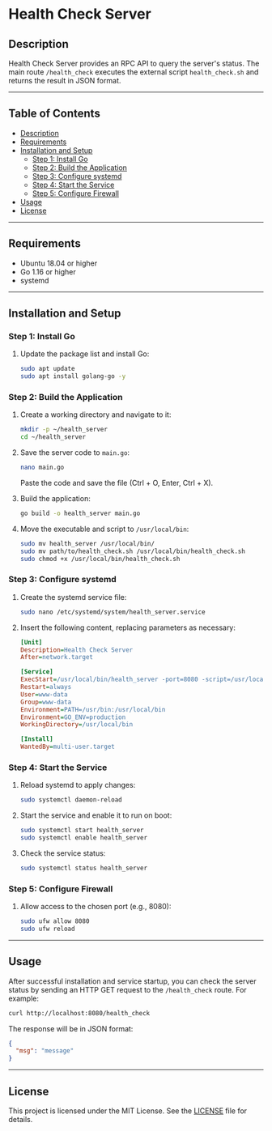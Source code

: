 # Health Check Server

## Description

Health Check Server provides an RPC API to query the server's status. The main route `/health_check` executes the external script `health_check.sh` and returns the result in JSON format.

---

## Table of Contents

- [Description](#Description)
- [Requirements](#Requirements)
- [Installation and Setup](#Installation-and-Setup)
  - [Step 1: Install Go](#Step-1-Install-Go)
  - [Step 2: Build the Application](#Step-2-Build-the-Application)
  - [Step 3: Configure systemd](#Step-3-Configure-systemd)
  - [Step 4: Start the Service](#Step-4-Start-the-Service)
  - [Step 5: Configure Firewall](#Step-5-Configure-Firewall)
- [Usage](#Usage)
- [License](#License)

---

## Requirements

- Ubuntu 18.04 or higher
- Go 1.16 or higher
- systemd

---

## Installation and Setup

### Step 1: Install Go

1. Update the package list and install Go:
    ```bash
    sudo apt update
    sudo apt install golang-go -y
    ```

### Step 2: Build the Application

1. Create a working directory and navigate to it:
    ```bash
    mkdir -p ~/health_server
    cd ~/health_server
    ```

2. Save the server code to `main.go`:
    ```bash
    nano main.go
    ```
    Paste the code and save the file (Ctrl + O, Enter, Ctrl + X).

3. Build the application:
    ```bash
    go build -o health_server main.go
    ```

4. Move the executable and script to `/usr/local/bin`:
    ```bash
    sudo mv health_server /usr/local/bin/
    sudo mv path/to/health_check.sh /usr/local/bin/health_check.sh
    sudo chmod +x /usr/local/bin/health_check.sh
    ```

### Step 3: Configure systemd

1. Create the systemd service file:
    ```bash
    sudo nano /etc/systemd/system/health_server.service
    ```
2. Insert the following content, replacing parameters as necessary:
    ```ini
    [Unit]
    Description=Health Check Server
    After=network.target

    [Service]
    ExecStart=/usr/local/bin/health_server -port=8080 -script=/usr/local/bin/health_check.sh
    Restart=always
    User=www-data
    Group=www-data
    Environment=PATH=/usr/bin:/usr/local/bin
    Environment=GO_ENV=production
    WorkingDirectory=/usr/local/bin

    [Install]
    WantedBy=multi-user.target
    ```

### Step 4: Start the Service

1. Reload systemd to apply changes:
    ```bash
    sudo systemctl daemon-reload
    ```

2. Start the service and enable it to run on boot:
    ```bash
    sudo systemctl start health_server
    sudo systemctl enable health_server
    ```

3. Check the service status:
    ```bash
    sudo systemctl status health_server
    ```

### Step 5: Configure Firewall

1. Allow access to the chosen port (e.g., 8080):
    ```bash
    sudo ufw allow 8080
    sudo ufw reload
    ```

---

## Usage

After successful installation and service startup, you can check the server status by sending an HTTP GET request to the `/health_check` route. For example:

```bash
curl http://localhost:8080/health_check
```

The response will be in JSON format:

```json
{
  "msg": "message"
}
```

---

## License

This project is licensed under the MIT License. See the [LICENSE](LICENSE) file for details.
